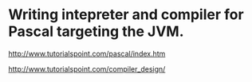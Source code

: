 # Writing intepreter and compiler for Pascal targeting the JVM.

http://www.tutorialspoint.com/pascal/index.htm

http://www.tutorialspoint.com/compiler_design/

